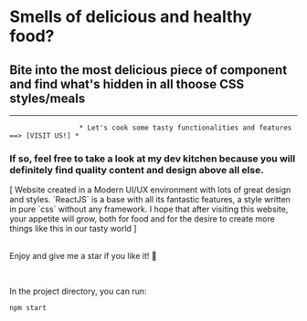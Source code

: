 # Smells of delicious and healthy food? <br/>
## Bite into the most delicious piece of component and find what's hidden in all thoose CSS styles/meals
<hr />

                     * Let's cook some tasty functionalities and features ==> [VISIT US!] *

### If so, feel free to take a look at my dev kitchen because you will definitely find quality content and design above all else.

<p> [ Website created in a Modern UI/UX environment with lots of great design and styles. `ReactJS` is a base with all its fantastic features, a style written in pure `css` without any framework. I hope that after visiting this website, your appetite will grow, both for food and for the desire to create more things like this in our tasty world ] <p>

<br /> <food>  Enjoy and give me a star if you like it! 🌟 </food>

<br />

In the project directory, you can run:

```javascript
npm start
```

